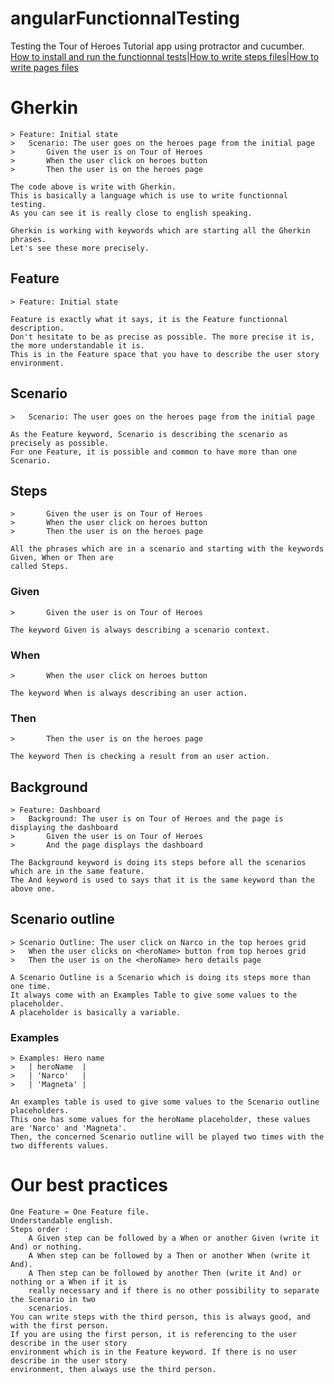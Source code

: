 # angularFunctionnalTesting

Testing the Tour of Heroes Tutorial app using protractor and cucumber.
[How to install and run the functionnal tests](../)|[How to write steps files](../step_definitions)|[How to write pages files](../pages)

# Gherkin

    > Feature: Initial state
    >   Scenario: The user goes on the heroes page from the initial page
    >       Given the user is on Tour of Heroes
    >       When the user click on heroes button
    >       Then the user is on the heroes page

    The code above is write with Gherkin.
    This is basically a language which is use to write functionnal testing.
    As you can see it is really close to english speaking.

    Gherkin is working with keywords which are starting all the Gherkin phrases.
    Let's see these more precisely.

## Feature

    > Feature: Initial state

    Feature is exactly what it says, it is the Feature functionnal description.
    Don't hesitate to be as precise as possible. The more precise it is, the more understandable it is.
    This is in the Feature space that you have to describe the user story environment.

## Scenario

    >   Scenario: The user goes on the heroes page from the initial page

    As the Feature keyword, Scenario is describing the scenario as precisely as possible.
    For one Feature, it is possible and common to have more than one Scenario.

## Steps

    >       Given the user is on Tour of Heroes
    >       When the user click on heroes button
    >       Then the user is on the heroes page

    All the phrases which are in a scenario and starting with the keywords Given, When or Then are
    called Steps.

### Given

    >       Given the user is on Tour of Heroes

    The keyword Given is always describing a scenario context.

### When

    >       When the user click on heroes button

    The keyword When is always describing an user action.

### Then

    >       Then the user is on the heroes page

    The keyword Then is checking a result from an user action.

## Background

    > Feature: Dashboard
    >   Background: The user is on Tour of Heroes and the page is displaying the dashboard
    >       Given the user is on Tour of Heroes
    >       And the page displays the dashboard

    The Background keyword is doing its steps before all the scenarios which are in the same feature.
    The And keyword is used to says that it is the same keyword than the above one.

## Scenario outline

    > Scenario Outline: The user click on Narco in the top heroes grid
    >   When the user clicks on <heroName> button from top heroes grid
    >   Then the user is on the <heroName> hero details page

    A Scenario Outline is a Scenario which is doing its steps more than one time.
    It always come with an Examples Table to give some values to the placeholder.
    A placeholder is basically a variable.

### Examples

    > Examples: Hero name
    >   | heroName  |
    >   | 'Narco'   |
    >   | 'Magneta' |

    An examples table is used to give some values to the Scenario outline placeholders.
    This one has some values for the heroName placeholder, these values are 'Narco' and 'Magneta'.
    Then, the concerned Scenario outline will be played two times with the two differents values.

# Our best practices

    One Feature = One Feature file.
    Understandable english.
    Steps order :
        A Given step can be followed by a When or another Given (write it And) or nothing.
        A When step can be followed by a Then or another When (write it And).
        A Then step can be followed by another Then (write it And) or nothing or a When if it is
        really necessary and if there is no other possibility to separate the Scenario in two
        scenarios.
    You can write steps with the third person, this is always good, and with the first person.
    If you are using the first person, it is referencing to the user describe in the user story
    environment which is in the Feature keyword. If there is no user describe in the user story
    environment, then always use the third person.
